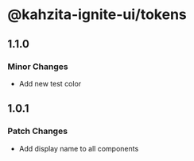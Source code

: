 # @kahzita-ignite-ui/tokens

## 1.1.0

### Minor Changes

- Add new test color

## 1.0.1

### Patch Changes

- Add display name to all components
